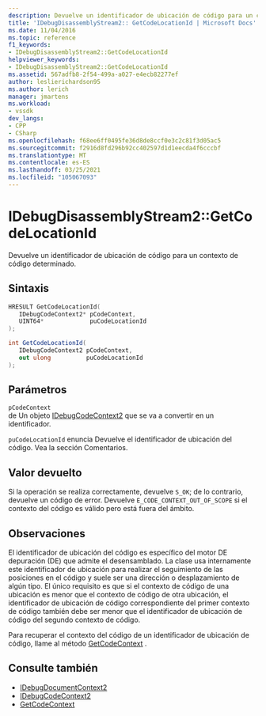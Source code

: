 ```yaml
---
description: Devuelve un identificador de ubicación de código para un contexto de código determinado.
title: 'IDebugDisassemblyStream2:: GetCodeLocationId | Microsoft Docs'
ms.date: 11/04/2016
ms.topic: reference
f1_keywords:
- IDebugDisassemblyStream2::GetCodeLocationId
helpviewer_keywords:
- IDebugDisassemblyStream2::GetCodeLocationId
ms.assetid: 567adfb8-2f54-499a-a027-e4ecb82277ef
author: leslierichardson95
ms.author: lerich
manager: jmartens
ms.workload:
- vssdk
dev_langs:
- CPP
- CSharp
ms.openlocfilehash: f68ee6ff0495fe36d8de8ccf0e3c2c81f3d05ac5
ms.sourcegitcommit: f2916d8fd296b92cc402597d1d1eecda4f6cccbf
ms.translationtype: MT
ms.contentlocale: es-ES
ms.lasthandoff: 03/25/2021
ms.locfileid: "105067093"
---
```

# <a name="idebugdisassemblystream2getcodelocationid"></a>IDebugDisassemblyStream2::GetCodeLocationId
Devuelve un identificador de ubicación de código para un contexto de código determinado.

## <a name="syntax"></a>Sintaxis

```cpp
HRESULT GetCodeLocationId( 
   IDebugCodeContext2* pCodeContext,
   UINT64*             puCodeLocationId
);
```

```csharp
int GetCodeLocationId( 
   IDebugCodeContext2 pCodeContext,
   out ulong          puCodeLocationId
);
```

## <a name="parameters"></a>Parámetros
`pCodeContext`\
de Un objeto [IDebugCodeContext2](../../../extensibility/debugger/reference/idebugcodecontext2.md) que se va a convertir en un identificador.

`puCodeLocationId` enuncia Devuelve el identificador de ubicación del código. Vea la sección Comentarios.

## <a name="return-value"></a>Valor devuelto
 Si la operación se realiza correctamente, devuelve `S_OK`; de lo contrario, devuelve un código de error. Devuelve `E_CODE_CONTEXT_OUT_OF_SCOPE` si el contexto del código es válido pero está fuera del ámbito.

## <a name="remarks"></a>Observaciones
 El identificador de ubicación del código es específico del motor DE depuración (DE) que admite el desensamblado. La clase usa internamente este identificador de ubicación para realizar el seguimiento de las posiciones en el código y suele ser una dirección o desplazamiento de algún tipo. El único requisito es que si el contexto de código de una ubicación es menor que el contexto de código de otra ubicación, el identificador de ubicación de código correspondiente del primer contexto de código también debe ser menor que el identificador de ubicación de código del segundo contexto de código.

 Para recuperar el contexto del código de un identificador de ubicación de código, llame al método [GetCodeContext](../../../extensibility/debugger/reference/idebugdisassemblystream2-getcodecontext.md) .

## <a name="see-also"></a>Consulte también
- [IDebugDocumentContext2](../../../extensibility/debugger/reference/idebugdocumentcontext2.md)
- [IDebugCodeContext2](../../../extensibility/debugger/reference/idebugcodecontext2.md)
- [GetCodeContext](../../../extensibility/debugger/reference/idebugdisassemblystream2-getcodecontext.md)

